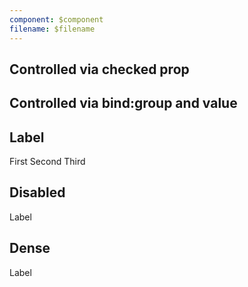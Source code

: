```yaml
---
component: $component
filename: $filename
---
```


<script>
  import AppBar from '$lib/components/AppBar.svelte';
  import Preview from '$lib/components/Preview.svelte';
  import Radio from '$lib/components/Radio.svelte';

  let group = undefined;
</script>

## Controlled via checked prop

<Preview>
  <Radio />
  <Radio checked />
  <Radio checked={false} />
</Preview>

## Controlled via bind:group and value

<Preview>
  <Radio bind:group value={1} />
  <Radio bind:group value={2} />
  <Radio bind:group value={3} />
</Preview>

## Label

<Preview>
  <Radio bind:group value={1}>First</Radio>
  <Radio bind:group value={2}>Second</Radio>
  <Radio bind:group value={3}>Third</Radio>
</Preview>

## Disabled

<Preview>
  <Radio disabled />
  <Radio disabled checked />
  <Radio disabled>Label</Radio>
</Preview>

## Dense

<Preview>
  <Radio dense />
  <Radio dense checked />
  <Radio dense>Label</Radio>
</Preview>
